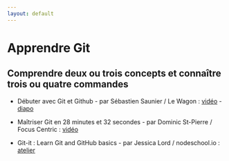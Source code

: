 ```yaml
---
layout: default
---
```



# Apprendre Git

## Comprendre deux ou trois concepts et connaître trois ou quatre commandes

+ Débuter avec Git et Github - par Sébastien Saunier / Le Wagon : [vidéo](https://www.youtube.com/watch?v=V6Zo68uQPqE) - [diapo](http://sebastien.saunier.me/git-intro/#/)

+ Maîtriser Git en 28 minutes et 32 secondes - par Dominic St-Pierre / Focus Centric : [vidéo](https://www.youtube.com/watch?v=5IcYILdejs8&)

+ Git-it : Learn Git and GitHub basics - par Jessica Lord / nodeschool.io : [atelier](https://github.com/jlord/git-it)
